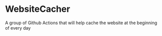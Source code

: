 # WebsiteCacher
A group of Github Actions that will help cache the website at the beginning of every day
